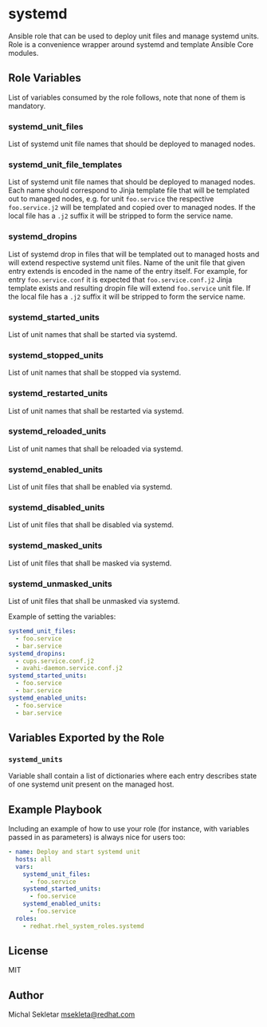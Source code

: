 # systemd


Ansible role that can be used to deploy unit files and manage systemd units. Role is a convenience
wrapper around systemd and template Ansible Core modules.

## Role Variables

List of variables consumed by the role follows, note that none of them is mandatory.

### systemd_unit_files

List of systemd unit file names that should be deployed to managed nodes.

### systemd_unit_file_templates

List of systemd unit file names that should be deployed to managed nodes. Each name should
correspond to Jinja template file that will be templated out to managed nodes, e.g. for unit
`foo.service` the respective `foo.service.j2` will be templated and copied over to managed
nodes.  If the local file has a `.j2` suffix it will be stripped to form the service name.

### systemd_dropins

List of systemd drop in files that will be templated out to managed hosts and will extend
respective systemd unit files. Name of the unit file that given entry extends is encoded in
the name of the entry itself. For example, for entry `foo.service.conf` it is expected that
`foo.service.conf.j2` Jinja template exists and resulting dropin file will extend `foo.service`
unit file.  If the local file has a `.j2` suffix it will be stripped to form the service
name.

### systemd_started_units

List of unit names that shall be started via systemd.

### systemd_stopped_units

List of unit names that shall be stopped via systemd.

### systemd_restarted_units

List of unit names that shall be restarted via systemd.

### systemd_reloaded_units

List of unit names that shall be reloaded via systemd.

### systemd_enabled_units

List of unit files that shall be enabled via systemd.

### systemd_disabled_units

List of unit files that shall be disabled via systemd.

### systemd_masked_units

List of unit files that shall be masked via systemd.

### systemd_unmasked_units

List of unit files that shall be unmasked via systemd.

Example of setting the variables:

```yaml
systemd_unit_files:
  - foo.service
  - bar.service
systemd_dropins:
  - cups.service.conf.j2
  - avahi-daemon.service.conf.j2
systemd_started_units:
  - foo.service
  - bar.service
systemd_enabled_units:
  - foo.service
  - bar.service
```

## Variables Exported by the Role

### `systemd_units`

Variable shall contain a list of dictionaries where each entry describes state of one systemd unit
present on the managed host.

## Example Playbook

Including an example of how to use your role (for instance, with variables
passed in as parameters) is always nice for users too:

```yaml
- name: Deploy and start systemd unit
  hosts: all
  vars:
    systemd_unit_files:
      - foo.service
    systemd_started_units:
      - foo.service
    systemd_enabled_units:
      - foo.service
  roles:
    - redhat.rhel_system_roles.systemd
```

## License

MIT

## Author

Michal Sekletar <msekleta@redhat.com>
